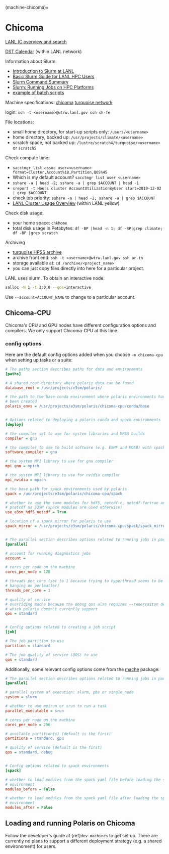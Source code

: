 (machine-chicoma)=

# Chicoma

[LANL IC overview and search](https://int.lanl.gov/hpc/institutional-computing/index.shtml)

[DST Calendar](http://hpccalendar.lanl.gov/) (within LANL network)

Information about Slurm:

- [Introduction to Slurm at LANL](https://hpc.lanl.gov/job-scheduling/index.html#JobScheduling-IntroductiontoSlurm)
- [Basic Slurm Guide for LANL HPC Users](https://hpc.lanl.gov/job-scheduling/basic-slurm-guide-for-lanl-hpc-users.html)
- [Slurm Command Summary](https://hpc.lanl.gov/job-scheduling/slurm-commands.html)
- [Slurm: Running Jobs on HPC Platforms](https://hpc.lanl.gov/job-scheduling/slurm-commands.html#SlurmCommands-SlurmJobSubmission)
- [example of batch scripts](https://hpc.lanl.gov/job-scheduling/basic-slurm-guide-for-lanl-hpc-users.html#BasicSlurmGuideforLANLHPCUsers-BatchScriptGenerator)

Machine specifications: [chicoma](https://hpc.lanl.gov/platforms/chicoma/index.html)
[turquoise network](https://hpc.lanl.gov/networks/turquoise-network/index.html)

login: `ssh -t <username>@wtrw.lanl.gov ssh ch-fe`

File locations:

- small home directory, for start-up scripts only: `/users/<username>`
- home directory, backed up: `/usr/projects/climate/<username>`
- scratch space, not backed up: `/lustre/scratch4/turquoise/<username>` or
  `scratch5`

Check compute time:

- `sacctmgr list assoc user=<username> format=Cluster,Account%18,Partition,QOS%45`
- Which is my default account? `sacctmgr list user <username>`
- `sshare -a | head -2; sshare -a | grep $ACCOUNT | head -1`
- `sreport -t Hours cluster AccountUtilizationByUser start=2019-12-02 | grep $ACCOUNT`
- check job priority: `sshare -a | head -2; sshare -a | grep $ACCOUNT`
- [LANL Cluster Usage Overview](https://hpcinfo.lanl.gov) (within LANL yellow)

Check disk usage:

- your home space: `chkhome`
- total disk usage in Petabytes: `df -BP |head -n 1; df -BP|grep climate; df -BP |grep scratch`

Archiving

- [turquoise HPSS archive](https://hpc.lanl.gov/data/filesystems-and-storage-on-hpc-clusters/hpss-data-archive/index.html)
- archive front end: `ssh -t <username>@wtrw.lanl.gov ssh ar-tn`
- storage available at: `cd /archive/<project_name>`
- you can just copy files directly into here for a particular project.

LANL uses slurm. To obtain an interactive node:

```bash
salloc -N 1 -t 2:0:0 --qos=interactive
```

Use `--account=ACCOUNT_NAME` to change to a particular account.

## Chicoma-CPU

Chicoma's CPU and GPU nodes have different configuration options and compilers.
We only support Chicoma-CPU at this time.

### config options

Here are the default config options added when you choose `-m chicoma-cpu`
when setting up tasks or a suite:

```cfg
# The paths section describes paths for data and environments
[paths]

# A shared root directory where polaris data can be found
database_root = /usr/projects/e3sm/polaris/

# the path to the base conda environment where polaris environments have
# been created
polaris_envs = /usr/projects/e3sm/polaris/chicoma-cpu/conda/base


# Options related to deploying a polaris conda and spack environments
[deploy]

# the compiler set to use for system libraries and MPAS builds
compiler = gnu

# the compiler to use to build software (e.g. ESMF and MOAB) with spack
software_compiler = gnu

# the system MPI library to use for gnu compiler
mpi_gnu = mpich

# the system MPI library to use for nvidia compiler
mpi_nvidia = mpich

# the base path for spack environments used by polaris
spack = /usr/projects/e3sm/polaris/chicoma-cpu/spack

# whether to use the same modules for hdf5, netcdf-c, netcdf-fortran and
# pnetcdf as E3SM (spack modules are used otherwise)
use_e3sm_hdf5_netcdf = True

# location of a spack mirror for polaris to use
spack_mirror = /usr/projects/e3sm/polaris/chicoma-cpu/spack/spack_mirror


# The parallel section describes options related to running jobs in parallel
[parallel]

# account for running diagnostics jobs
account =

# cores per node on the machine
cores_per_node = 128

# threads per core (set to 1 because trying to hyperthread seems to be causing
# hanging on perlmutter)
threads_per_core = 1

# quality of service
# overriding mache because the debug qos also requires --reservaiton debug,
# which polaris doesn't currently support
qos = standard


# Config options related to creating a job script
[job]

# The job partition to use
partition = standard

# The job quality of service (QOS) to use
qos = standard
```

Additionally, some relevant config options come from the
[mache](https://github.com/E3SM-Project/mache/) package:

```cfg
# The parallel section describes options related to running jobs in parallel
[parallel]

# parallel system of execution: slurm, pbs or single_node
system = slurm

# whether to use mpirun or srun to run a task
parallel_executable = srun

# cores per node on the machine
cores_per_node = 256

# available partition(s) (default is the first)
partitions = standard, gpu

# quality of service (default is the first)
qos = standard, debug


# Config options related to spack environments
[spack]

# whether to load modules from the spack yaml file before loading the spack
# environment
modules_before = False

# whether to load modules from the spack yaml file after loading the spack
# environment
modules_after = False
```

## Loading and running Polaris on Chicoma

Follow the developer's guide at {ref}`dev-machines` to get set up.  There are
currently no plans to support a different deployment strategy (e.g. a shared
environoment) for users.

